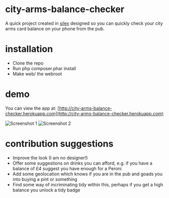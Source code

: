 city-arms-balance-checker
=========================

A quick project created in [silex](http://silex.sensiolabs.org/) designed so you can quickly check your city arms card balance on your phone from the pub.

installation
=============

- Clone the repo
- Run php composer.phar install
- Make web/ the webroot

demo
=====

You can view the app at: [http://city-arms-balance-checker.herokuapp.com](http://city-arms-balance-checker.herokuapp.com)

![Screenshot 1](http://city-arms-balance-checker.pagodabox.com/img/ss1.png "Screenshot 1")
![Screenshot 2](http://city-arms-balance-checker.pagodabox.com/img/ss2.png "Screenshot 2")

contribution suggestions
=========================

- Improve the look (I am no designer!)
- Offer some suggestions on drinks you can afford, e.g. if you have a balance of £4 suggest you have enough for a Peroni
- Add some geolocation which knows if you are in the pub and goads you into buying a pint or something
- Find some way of incriminating tidy within this, perhaps if you get a high balance you unlock a tidy badge
